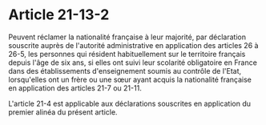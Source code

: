 # Article 21-13-2

Peuvent réclamer la nationalité française à leur majorité, par déclaration souscrite auprès de l'autorité administrative en application des articles 26 à 26-5, les personnes qui résident habituellement sur le territoire français depuis l'âge de six ans, si elles ont suivi leur scolarité obligatoire en France dans des établissements d'enseignement soumis au contrôle de l'Etat, lorsqu'elles ont un frère ou une sœur ayant acquis la nationalité française en application des articles 21-7 ou 21-11.

L'article 21-4 est applicable aux déclarations souscrites en application du premier alinéa du présent article.
